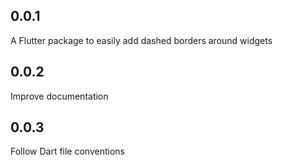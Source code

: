 ## 0.0.1

A Flutter package to easily add dashed borders around widgets

## 0.0.2

Improve documentation


## 0.0.3

Follow Dart file conventions